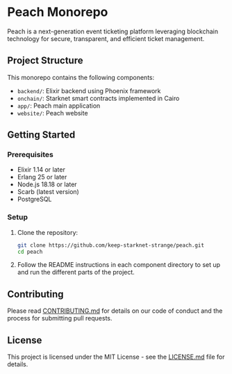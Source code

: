 # Peach Monorepo

Peach is a next-generation event ticketing platform leveraging blockchain technology for secure, transparent, and efficient ticket management.

## Project Structure

This monorepo contains the following components:

- `backend/`: Elixir backend using Phoenix framework
- `onchain/`: Starknet smart contracts implemented in Cairo
- `app/`: Peach main application
- `website/`: Peach website

## Getting Started

### Prerequisites

- Elixir 1.14 or later
- Erlang 25 or later
- Node.js 18.18 or later
- Scarb (latest version)
- PostgreSQL

### Setup

1. Clone the repository:

   ```bash
   git clone https://github.com/keep-starknet-strange/peach.git
   cd peach
   ```

2. Follow the README instructions in each component directory to set up and run the different parts of the project.

## Contributing

Please read [CONTRIBUTING.md](CONTRIBUTING.md) for details on our code of conduct and the process for submitting pull requests.

## License

This project is licensed under the MIT License - see the [LICENSE.md](LICENSE.md) file for details.
